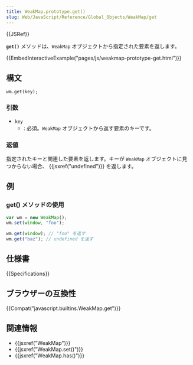 ```yaml
---
title: WeakMap.prototype.get()
slug: Web/JavaScript/Reference/Global_Objects/WeakMap/get
---
```


{{JSRef}}

**`get()`** メソッドは、`WeakMap` オブジェクトから指定された要素を返します。

{{EmbedInteractiveExample("pages/js/weakmap-prototype-get.html")}}

## 構文

```
wm.get(key);
```

### 引数

- `key`
  - : 必須。`WeakMap` オブジェクトから返す要素のキーです。

### 返値

指定されたキーと関連した要素を返します。キーが `WeakMap` オブジェクトに見つからない場合、 {{jsxref("undefined")}} を返します。

## 例

### get() メソッドの使用

```js
var wm = new WeakMap();
wm.set(window, "foo");

wm.get(window); // "foo" を返す
wm.get("baz"); // undefined を返す
```

## 仕様書

{{Specifications}}

## ブラウザーの互換性

{{Compat("javascript.builtins.WeakMap.get")}}

## 関連情報

- {{jsxref("WeakMap")}}
- {{jsxref("WeakMap.set()")}}
- {{jsxref("WeakMap.has()")}}
